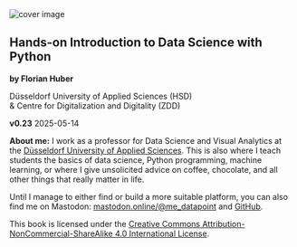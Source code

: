 <img src="../images/data_science_cover_illustration.png" alt="cover image"/>

## Hands-on Introduction to Data Science with Python

**by Florian Huber**

Düsseldorf University of Applied Sciences (HSD)  
& Centre for Digitalization and Digitality (ZDD)

**v0.23** 2025-05-14

**About me:**
I work as a professor for Data Science and Visual Analytics at the [Düsseldorf University of Applied Sciences](https://www.hs-duesseldorf.de/). This is also where I teach students the basics of data science, Python programming, machine learning, or where I give unsolicited advice on coffee, chocolate, and all other things that really matter in life.

Until I manage to either find or build a more suitable platform, you can also find me on Mastodon: [mastodon.online/@me_datapoint](https://mastodon.online/@me_datapoint) and [GitHub](https://github.com/florian-huber).

This book is licensed under the [Creative Commons Attribution-NonCommercial-ShareAlike 4.0 International License](http://creativecommons.org/licenses/by-nc-sa/4.0/).